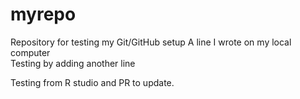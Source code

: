 # myrepo
Repository for testing my Git/GitHub setup
A line I wrote on my local computer  
Testing by adding another line

Testing from R studio and PR to update.
